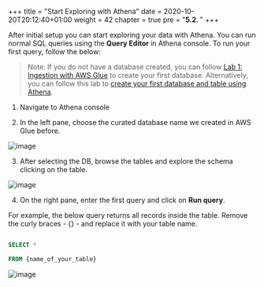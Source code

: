 +++
title = "Start Exploring with Athena"
date = 2020-10-20T20:12:40+01:00
weight = 42
chapter = true
pre = "<b>5.2. </b>"
+++

  

After initial setup you can start exploring your data with Athena. You can run normal SQL queries using the **Query Editor** in Athena console. To run your first query, follow the below:

  

> Note: If you do not have a database created, you can follow [Lab 1: Ingestion with AWS Glue](/en/glue.html) to create your first database. Alternatively, you can follow this lab to [create your first database and table using Athena](/en/athena/46_optional.html#creating-amazon-athena-database-and-table).

  

1. Navigate to Athena console

  

2. In the left pane, choose the curated database name we created in AWS Glue before.

![image](/athena_img/athena-db-selec.png)

  

3. After selecting the DB, browse the tables and explore the schema clicking on the table.

![image](/athena_img/athena-table-selec.png)

  

4. On the right pane, enter the first query and click on **Run query**. 

For example, the below query returns all records inside the table. Remove the curly braces - {} - and replace it with your table name.

```sql

SELECT *

FROM {name_of_your_table}

```

![image](/athena_img/athena-first-query.png)



  

  

